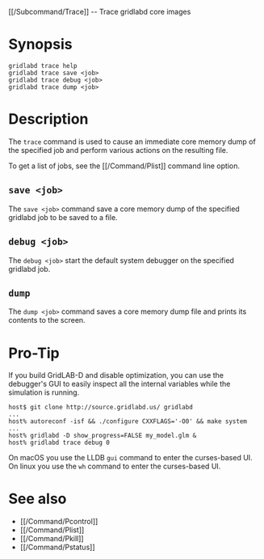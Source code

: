 [[/Subcommand/Trace]] -- Trace gridlabd core images

# Synopsis

~~~
gridlabd trace help
gridlabd trace save <job>
gridlabd trace debug <job>
gridlabd trace dump <job>
~~~

# Description

The `trace` command is used to cause an immediate core memory dump of the specified job and perform various actions on the resulting file.

To get a list of jobs, see the [[/Command/Plist]] command line option.

## `save <job>`

The `save <job>` command save a core memory dump of the specified gridlabd job to be saved to a file.

## `debug <job>`

The `debug <job>` start the default system debugger on the specified gridlabd job.

## `dump`

The `dump <job>` command saves a core memory dump file and prints its contents to the screen.

# Pro-Tip

If you build GridLAB-D and disable optimization, you can use the debugger's GUI to easily inspect all the internal variables while the simulation is running.

~~~
host$ git clone http://source.gridlabd.us/ gridlabd
...
host% autoreconf -isf && ./configure CXXFLAGS='-O0' && make system
...
host% gridlabd -D show_progress=FALSE my_model.glm &
host% gridlabd trace debug 0
~~~

On macOS you use the LLDB `gui` command to enter the curses-based UI.  On linux you use the `wh` command to enter the curses-based UI.


# See also

* [[/Command/Pcontrol]]
* [[/Command/Plist]]
* [[/Command/Pkill]]
* [[/Command/Pstatus]]
